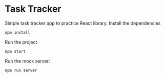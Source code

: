# Task Tracker

Simple task tracker app to practice React library.
Install the dependencies

```
npm install
```

Run the project

```
npm start
```

Run the mock server:

```
npm run server
```
